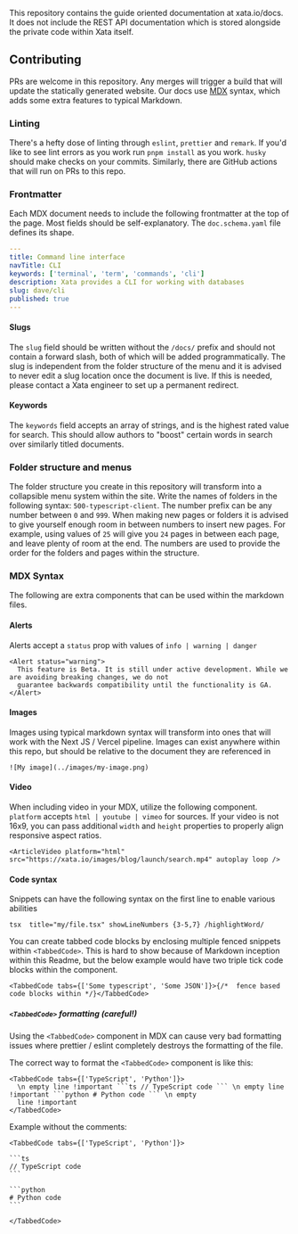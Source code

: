This repository contains the guide oriented documentation at xata.io/docs. It does not include the REST API documentation which is stored alongside the private code within Xata itself.

## Contributing

PRs are welcome in this repository. Any merges will trigger a build that will update the statically generated website. Our docs use [MDX](https://mdxjs.com/) syntax, which adds some extra features to typical Markdown.

### Linting

There's a hefty dose of linting through `eslint`, `prettier` and `remark`. If you'd like to see lint errors as you work run `pnpm install` as you work. `husky` should make checks on your commits. Similarly, there are GitHub actions that will run on PRs to this repo.

### Frontmatter

Each MDX document needs to include the following frontmatter at the top of the page. Most fields should be self-explanatory. The `doc.schema.yaml` file defines its shape.

```yaml
---
title: Command line interface
navTitle: CLI
keywords: ['terminal', 'term', 'commands', 'cli']
description: Xata provides a CLI for working with databases
slug: dave/cli
published: true
---
```

#### Slugs

The `slug` field should be written without the `/docs/` prefix and should not contain a forward slash, both of which will be added programmatically. The slug is independent from the folder structure of the menu and it is advised to never edit a slug location once the document is live. If this is needed, please contact a Xata engineer to set up a permanent redirect.

#### Keywords

The `keywords` field accepts an array of strings, and is the highest rated value for search. This should allow authors to "boost" certain words in search over similarly titled documents.

### Folder structure and menus

The folder structure you create in this repository will transform into a collapsible menu system within the site. Write the names of folders in the following syntax: `500-typescript-client`. The number prefix can be any number between `0` and `999`. When making new pages or folders it is advised to give yourself enough room in between numbers to insert new pages. For example, using values of `25` will give you `24` pages in between each page, and leave plenty of room at the end. The numbers are used to provide the order for the folders and pages within the structure.

### MDX Syntax

The following are extra components that can be used within the markdown files.

#### Alerts

Alerts accept a `status` prop with values of `info | warning | danger`

```tsx
<Alert status="warning">
  This feature is Beta. It is still under active development. While we are avoiding breaking changes, we do not
  guarantee backwards compatibility until the functionality is GA.
</Alert>
```

#### Images

Images using typical markdown syntax will transform into ones that will work with the Next JS / Vercel pipeline. Images can exist anywhere within this repo, but should be relative to the document they are referenced in

    ![My image](../images/my-image.png)

#### Video

When including video in your MDX, utilize the following component. `platform` accepts `html | youtube | vimeo` for sources. If your video is not 16x9, you can pass additional `width` and `height` properties to properly align responsive aspect ratios.

```tsx
<ArticleVideo platform="html" src="https://xata.io/images/blog/launch/search.mp4" autoplay loop />
```

#### Code syntax

Snippets can have the following syntax on the first line to enable various abilities

    tsx  title="my/file.tsx" showLineNumbers {3-5,7} /highlightWord/

You can create tabbed code blocks by enclosing multiple fenced snippets within `<TabbedCode>`. This is hard to show because of Markdown inception within this Readme, but the below example would have two triple tick code blocks within the component.

```tsx
<TabbedCode tabs={['Some typescript', 'Some JSON']}>{/*  fence based code blocks within */}</TabbedCode>
```

##### `<TabbedCode>` formatting (careful!)

Using the `<TabbedCode>` component in MDX can cause very bad formatting issues where prettier / eslint completely destroys the formatting of the file.

The correct way to format the `<TabbedCode>` component is like this:

````mdx
<TabbedCode tabs={['TypeScript', 'Python']}>
  \n empty line !important ```ts // TypeScript code ``` \n empty line !important ```python # Python code ``` \n empty
  line !important
</TabbedCode>
````

Example without the comments:

````mdx
<TabbedCode tabs={['TypeScript', 'Python']}>

```ts
// TypeScript code
```

```python
# Python code
```

</TabbedCode>
````
